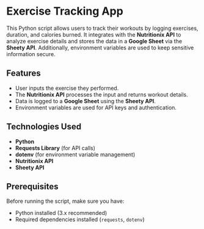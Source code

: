 # Exercise Tracking App

This Python script allows users to track their workouts by logging exercises, duration, and calories burned. It integrates with the **Nutritionix API** to analyze exercise details and stores the data in a **Google Sheet** via the **Sheety API**. Additionally, environment variables are used to keep sensitive information secure.

## Features

- User inputs the exercise they performed.
- The **Nutritionix API** processes the input and returns workout details.
- Data is logged to a **Google Sheet** using the **Sheety API**.
- Environment variables are used for API keys and authentication.

## Technologies Used

- **Python**
- **Requests Library** (for API calls)
- **dotenv** (for environment variable management)
- **Nutritionix API**
- **Sheety API**

## Prerequisites

Before running the script, make sure you have:

- Python installed (3.x recommended)
- Required dependencies installed (`requests`, `dotenv`)
